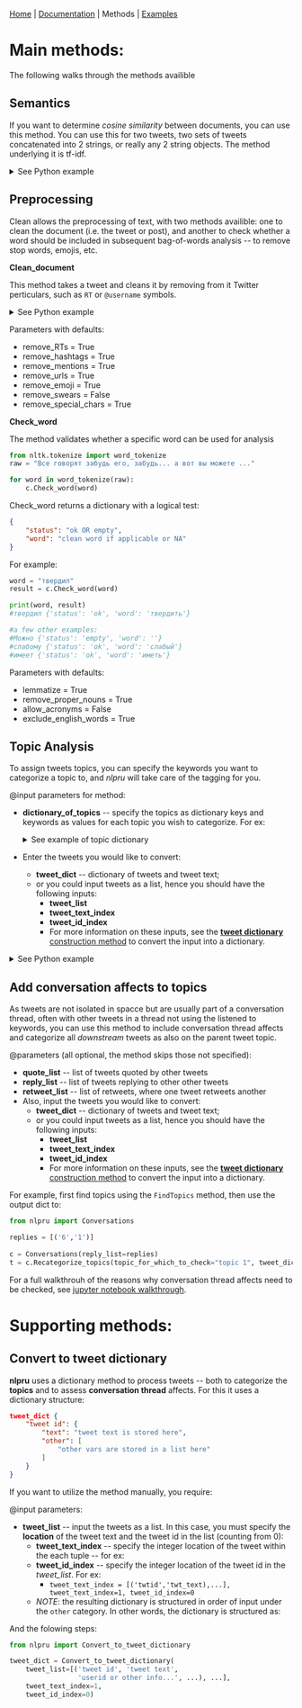 [Home](../README.md) |  [Documentation](README.md) | Methods | [Examples](../examples/README.md)

# Main methods:

The following walks through the methods availible

## Semantics

If you want to determine *cosine similarity* between documents, you can use this method. You can use this for two tweets, two sets of tweets concatenated into 2 strings, or really any 2 string objects. The method underlying it is tf-idf.

<details><summary>See Python example</summary>

```python
from nlpru import Similarity
s = Similiarity()

docs = [doc1, doc2]
print(s.Get_similarity(doc))
```

</details>

## Preprocessing

Clean allows the preprocessing of text, with two methods availible: one to clean the document (i.e. the tweet or post), and another to check whether a word should be included in subsequent bag-of-words analysis -- to remove stop words, emojis, etc.

**Clean_document**

This method takes a tweet and cleans it by removing from it Twitter perticulars, such as `RT` or `@username` symbols.

<details><summary>See Python example</summary>

```python
raw = "Все говорят забудь его, забудь... а вот вы можете ..."
c.Clean_document(raw)
#"Все говорят забудь его забудь а вот вы можете"
```

</details>

Parameters with defaults:
* remove_RTs = True
* remove_hashtags = True
* remove_mentions = True
* remove_urls = True
* remove_emoji = True
* remove_swears = False
* remove_special_chars = True


**Check_word**

The method validates whether a specific word can be used for analysis

```python
from nltk.tokenize import word_tokenize 
raw = "Все говорят забудь его, забудь... а вот вы можете ..."

for word in word_tokenize(raw):
    c.Check_word(word)
```

Check_word returns a dictionary with a logical test: 
```json
{
    "status": "ok OR empty",
    "word": "clean word if applicable or NA"
}
```

For example:
```python
word = "твердил"
result = c.Check_word(word)

print(word, result)
#твердил {'status': 'ok', 'word': 'твердить'}

#a few other examples:
#Можно {'status': 'empty', 'word': ''}
#слабому {'status': 'ok', 'word': 'слабый'}
#имеет {'status': 'ok', 'word': 'иметь'}
```
Parameters with defaults:
* lemmatize = True 
* remove_proper_nouns = True
* allow_acronyms = False 
* exclude_english_words = True

## Topic Analysis

To assign tweets topics, you can specify the keywords you want to categorize a topic to, and *nlpru* will take care of the tagging for you. 

@input parameters for method:
* **dictionary_of_topics** -- specify the topics as dictionary keys and keywords as values for each topic you wish to categorize. For ex:

    <details><summary>See example of topic dictionary</summary>

    ```json
    topic_dict = {
        "topic 1": {
            "contains": [
                "word1",
                "word2"
            ],
            "not": [
                "word3"
            ]
        },
        "topic 2": {
            "contains": [
                "word4",
                "word5"
            ]
        },
        "topic 3": [
            "word6",
            "word7"
        ]
    }
    ```

    </details>
* Enter the tweets you would like to convert: 
    * **tweet_dict** -- dictionary of tweets and tweet text;
    * or you could input tweets as a list, hence you should have the following inputs:
        * **tweet_list**
        * **tweet_text_index**
        * **tweet_id_index**
        * For more information on these inputs, see the [**tweet dictionary** construction method](#convert-to-tweet-dictionary) to convert the input into a dictionary.
    

<details><summary>See Python example</summary>

```python
from nlpru import FindTopics

tweet_dict = {
    '1': {'text': 'вот почему б не указать'},
    '2': {'text': "наш Самарский расследование"},
    '3': {'text': "вот он наш не бот"},
    '4': {'text': 'можно обратиться напрямую'},
    '5': {'text': "какое расследование"}
}

topic_dict = {
    "topic 1": {'contains':["почему", "наш"],'not':['бот']},
    "topic 2": {'contains':["расследование", "какой"]},
    "topic 3": ['бот']
}

#first call the overall method and give it the tweets as input
T = FindTopics(tweet_dict=tweet_dict) 
            
#now categorize the tweets by the keyword topic assigned
r = T.Keyword_Match(topic_dict)
```
    
This will yield a result of the following categories:

```json
{
    "1": {
        "text": "вот почему б не указать",
        "clean_words": [
            "почему",
            "указать"
        ],
        "topic": "topic 1"
    },
    "2": {
        "text": "наш Самарский расследование",
        "clean_words": [
            "наш",
            "самарский",
            "расследование"
        ],
        "topic": "applies to 2 topics"
    },
    "3": {
        "text": "вот он наш не бот",
        "clean_words": [
            "наш",
            "бот"
        ],
        "topic": "topic 3"
    },
    "4": {
        "text": "можно обратиться напрямую",
        "clean_words": [
            "обратиться",
            "напрямую"
        ],
        "topic": "none detected"
    },
    "5": {
        "text": "какое расследование",
        "clean_words": [
            "какой",
            "расследование"
        ],
        "topic": "topic 2"
    }
}
```

</details>

## Add conversation affects to topics

As tweets are not isolated in spacce but are usually part of a conversation thread, often with other tweets in a thread not using the listened to keywords, you can use this method to include conversation thread affects and categorize all *downstream* tweets as also on the parent tweet topic. 

@parameters (all optional, the method skips those not specified):
* **quote_list** -- list of tweets quoted by other tweets
* **reply_list** -- list of tweets replying to other other tweets
* **retweet_list** -- list of retweets, where one tweet retweets another
* Also, input the tweets you would like to convert: 
    * **tweet_dict** -- dictionary of tweets and tweet text;
    * or you could input tweets as a list, hence you should have the following inputs:
        * **tweet_list**
        * **tweet_text_index**
        * **tweet_id_index**
        * For more information on these inputs, see the [**tweet dictionary** construction method](#convert-to-tweet-dictionary) to convert the input into a dictionary.
    
For example, first find topics using the `FindTopics` method, then use the output dict to:

```python
from nlpru import Conversations

replies = [('6','1')]
    
c = Conversations(reply_list=replies)
t = c.Recategorize_topics(topic_for_which_to_check="topic 1", tweet_dict=tweet_dict)
```
    
For a full walkthrouh of the reasons why conversation thread affects need to be checked, see  [jupyter notebook walkthrough](../examples/Categorizing_by_topic_using_conversation_threads.ipynb).


# Supporting methods:

## Convert to tweet dictionary

**nlpru** uses a dictionary method to process tweets -- both to categorize the **topics** and to assess **conversation thread** affects. For this it uses a dictionary structure:

```json
tweet_dict {
    "tweet id": {
        "text": "tweet text is stored here",
        "other": [
            "other vars are stored in a list here"
        ]
    }
}
```

If you want to utilize the method manually, you require:

@input parameters:
* **tweet_list** -- input the tweets as a list. In this case, you must specify the **location** of the tweet text and the tweet id in the list (counting from 0):
    * **tweet_text_index** -- specify the integer location of the tweet within the each tuple -- for ex:
    * **tweet_id_index** -- specify the integer location of the tweet id in the *tweet_list*. For ex:
        * `tweet_text_index = [('twtid','twt_text),...], tweet_text_index=1, tweet_id_index=0`
    * *NOTE*: the resulting dictionary is structured in order of input under the `other` category. In other words, the dictionary is structured as: 
    
And the folowing steps:
    
```python
from nlpru import Convert_to_tweet_dictionary

tweet_dict = Convert_to_tweet_dictionary(
    tweet_list=[('tweet id', 'tweet text',
                 'userid or other info...', ...), ...],
    tweet_text_index=1,
    tweet_id_index=0)
```